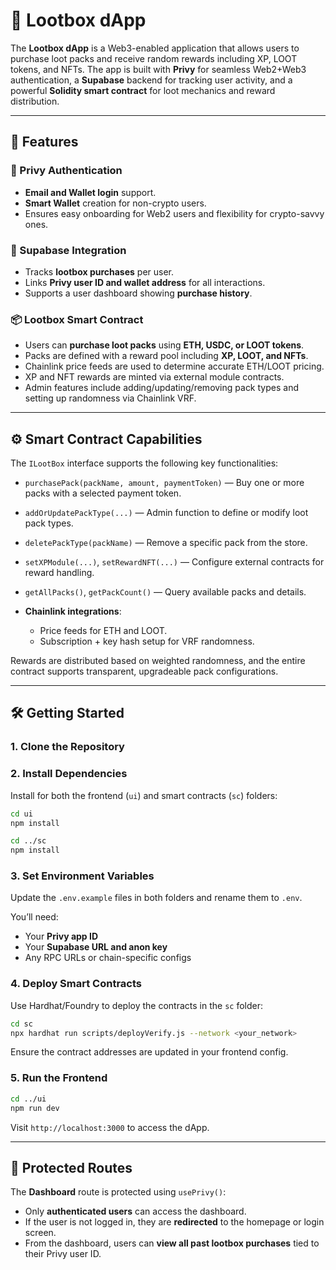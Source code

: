 # 🎁 Lootbox dApp

The **Lootbox dApp** is a Web3-enabled application that allows users to purchase loot packs and receive random rewards including XP, LOOT tokens, and NFTs. The app is built with **Privy** for seamless Web2+Web3 authentication, a **Supabase** backend for tracking user activity, and a powerful **Solidity smart contract** for loot mechanics and reward distribution.

---

## 🚀 Features

### 🔐 Privy Authentication

-   **Email and Wallet login** support.
-   **Smart Wallet** creation for non-crypto users.
-   Ensures easy onboarding for Web2 users and flexibility for crypto-savvy ones.

### 🧾 Supabase Integration

-   Tracks **lootbox purchases** per user.
-   Links **Privy user ID and wallet address** for all interactions.
-   Supports a user dashboard showing **purchase history**.

### 📦 Lootbox Smart Contract

-   Users can **purchase loot packs** using **ETH, USDC, or LOOT tokens**.
-   Packs are defined with a reward pool including **XP, LOOT, and NFTs**.
-   Chainlink price feeds are used to determine accurate ETH/LOOT pricing.
-   XP and NFT rewards are minted via external module contracts.
-   Admin features include adding/updating/removing pack types and setting up randomness via Chainlink VRF.

---

## ⚙️ Smart Contract Capabilities

The `ILootBox` interface supports the following key functionalities:

-   `purchasePack(packName, amount, paymentToken)` — Buy one or more packs with a selected payment token.
-   `addOrUpdatePackType(...)` — Admin function to define or modify loot pack types.
-   `deletePackType(packName)` — Remove a specific pack from the store.
-   `setXPModule(...)`, `setRewardNFT(...)` — Configure external contracts for reward handling.
-   `getAllPacks()`, `getPackCount()` — Query available packs and details.
-   **Chainlink integrations**:

    -   Price feeds for ETH and LOOT.
    -   Subscription + key hash setup for VRF randomness.

Rewards are distributed based on weighted randomness, and the entire contract supports transparent, upgradeable pack configurations.

---

## 🛠️ Getting Started

### 1. Clone the Repository

### 2. Install Dependencies

Install for both the frontend (`ui`) and smart contracts (`sc`) folders:

```bash
cd ui
npm install

cd ../sc
npm install
```

### 3. Set Environment Variables

Update the `.env.example` files in both folders and rename them to `.env`.

You’ll need:

-   Your **Privy app ID**
-   Your **Supabase URL and anon key**
-   Any RPC URLs or chain-specific configs

### 4. Deploy Smart Contracts

Use Hardhat/Foundry to deploy the contracts in the `sc` folder:

```bash
cd sc
npx hardhat run scripts/deployVerify.js --network <your_network>
```

Ensure the contract addresses are updated in your frontend config.

### 5. Run the Frontend

```bash
cd ../ui
npm run dev
```

Visit `http://localhost:3000` to access the dApp.

---

## 🔐 Protected Routes

The **Dashboard** route is protected using `usePrivy()`:

-   Only **authenticated users** can access the dashboard.
-   If the user is not logged in, they are **redirected** to the homepage or login screen.
-   From the dashboard, users can **view all past lootbox purchases** tied to their Privy user ID.
